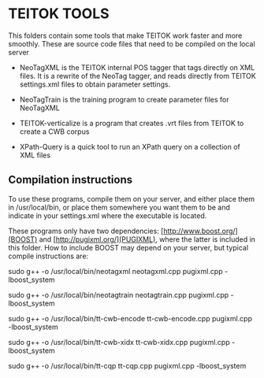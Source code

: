 # TEITOK TOOLS

This folders contain some tools that make TEITOK work faster and more smoothly. These are
source code files that need to be compiled on the local server

* NeoTagXML is the TEITOK internal POS tagger that tags directly on XML files. It is a rewrite
of the NeoTag tagger, and reads directly from TEITOK settings.xml files to obtain parameter settings.

* NeoTagTrain is the training program to create parameter files for NeoTagXML

* TEITOK-verticalize is a program that creates .vrt files from TEITOK to create a CWB corpus

* XPath-Query is a quick tool to run an XPath query on a collection of XML files

## Compilation instructions

To use these programs, compile them on your server, and either place them in /usr/local/bin, 
or place them somewhere you want them to be and indicate in your 
settings.xml where the executable is located.

These programs only have two dependencies: [http://www.boost.org/](BOOST) and [http://pugixml.org/](PUGIXML), 
where the latter is included in this folder. 
How to include BOOST may depend on your server, but typical compile instructions are:

sudo g++ -o /usr/local/bin/neotagxml neotagxml.cpp pugixml.cpp -lboost_system

sudo g++ -o /usr/local/bin/neotagtrain neotagtrain.cpp pugixml.cpp -lboost_system

sudo g++ -o /usr/local/bin/tt-cwb-encode tt-cwb-encode.cpp pugixml.cpp -lboost_system

sudo g++ -o /usr/local/bin/tt-cwb-xidx tt-cwb-xidx.cpp pugixml.cpp -lboost_system

sudo g++ -o /usr/local/bin/tt-cqp tt-cqp.cpp pugixml.cpp -lboost_system


